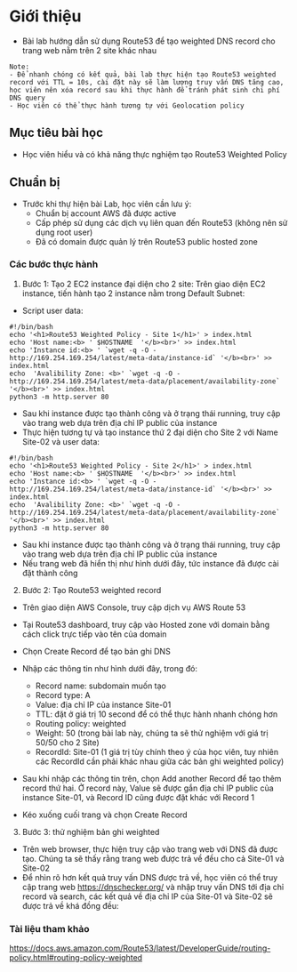 # Giới thiệu
- Bài lab hướng dẫn sử dụng Route53 để tạo weighted DNS record cho trang web nằm trên 2 site khác nhau
```
Note:
- Để nhanh chóng có kết quả, bài lab thực hiện tạo Route53 weighted record với TTL = 10s, cài đặt này sẽ làm lượng truy vấn DNS tăng cao, học viên nên xóa record sau khi thực hành để tránh phát sinh chi phí DNS query
- Học viên có thể thực hành tương tự với Geolocation policy
```

## Mục tiêu bài học
- Học viên hiểu và có khả năng thực nghiệm tạo Route53 Weighted Policy
## Chuẩn bị
- Trước khi thự hiện bài Lab, học viên cần lưu ý:
    + Chuẩn bị account AWS đã được active
    + Cấp phép sử dụng các dịch vụ liên quan đến Route53 (không nên sử dụng root user)
    + Đã có domain được quản lý trên Route53 public hosted zone

### Các bước thực hành

1. Bước 1: Tạo 2 EC2 instance đại diện cho 2 site: Trên giao diện EC2 instance, tiến hành tạo 2 instance nằm trong Default Subnet:
- Script user data:
```
#!/bin/bash
echo '<h1>Route53 Weighted Policy - Site 1</h1>' > index.html
echo 'Host name:<b> ' $HOSTNAME  '</b><br>' >> index.html
echo 'Instance id:<b> ' `wget -q -O - http://169.254.169.254/latest/meta-data/instance-id` '</b><br>' >> index.html
echo  'Avalibility Zone: <b>' `wget -q -O - http://169.254.169.254/latest/meta-data/placement/availability-zone` '</b><br>' >> index.html
python3 -m http.server 80
```
- Sau khi instance được tạo thành công và ở trạng thái running, truy cập vào trang web dựa trên địa chỉ IP public của instance
- Thực hiện tương tự và tạo instance thứ 2 đại diện cho Site 2 với Name Site-02 và user data:
```
#!/bin/bash
echo '<h1>Route53 Weighted Policy - Site 2</h1>' > index.html
echo 'Host name:<b> ' $HOSTNAME  '</b><br>' >> index.html
echo 'Instance id:<b> ' `wget -q -O - http://169.254.169.254/latest/meta-data/instance-id` '</b><br>' >> index.html
echo  'Avalibility Zone: <b>' `wget -q -O - http://169.254.169.254/latest/meta-data/placement/availability-zone` '</b><br>' >> index.html
python3 -m http.server 80
```
- Sau khi instance được tạo thành công và ở trạng thái running, truy cập vào trang web dựa trên địa chỉ IP public của instance
- Nếu trang web đã hiển thị như hình dưới đây, tức instance đã được cài đặt thành công

2. Bước 2: Tạo Route53 weighted record
- Trên giao diện AWS Console, truy cập dịch vụ AWS Route 53
- Tại Route53 dashboard, truy cập vào Hosted zone với domain bằng cách click trực tiếp vào tên của domain
- Chọn Create Record để tạo bản ghi DNS
- Nhập các thông tin như hình dưới đây, trong đó:
    + Record name: subdomain muốn tạo
    + Record type: A
    + Value: địa chỉ IP của instance Site-01
    + TTL: đặt ở giá trị 10 second để có thể thực hành nhanh chóng hơn
    + Routing policy: weighted
    + Weight: 50 (trong bài lab này, chúng ta sẽ thử nghiệm với giá trị 50/50 cho 2 Site)
    + RecordId: Site-01 (1 giá trị tùy chính theo ý của học viên, tuy nhiên các RecordId cần phải khác nhau giữa các bản ghi weighted policy)

- Sau khi nhập các thông tin trên, chọn Add another Record để tạo thêm record thứ hai. Ở record này, Value sẽ được gắn địa chỉ IP public của instance Site-01, và Record ID cũng được đặt khác với Record 1
- Kéo xuống cuối trang và chọn Create Record

3. Bước 3: thử nghiệm bản ghi weighted
- Trên web browser, thực hiện truy cập vào trang web với DNS đã được tạo. Chúng ta sẽ thấy rằng trang web được trả về đều cho cả Site-01 và Site-02
- Để nhìn rõ hơn kết quả truy vấn DNS được trả về, học viên có thể truy cập trang web https://dnschecker.org/ và nhập truy vấn DNS tới địa chỉ record và search, các kết quả về địa chỉ IP của Site-01 và Site-02 sẽ được trả về khá đồng đều:

### Tài liệu tham khảo
https://docs.aws.amazon.com/Route53/latest/DeveloperGuide/routing-policy.html#routing-policy-weighted